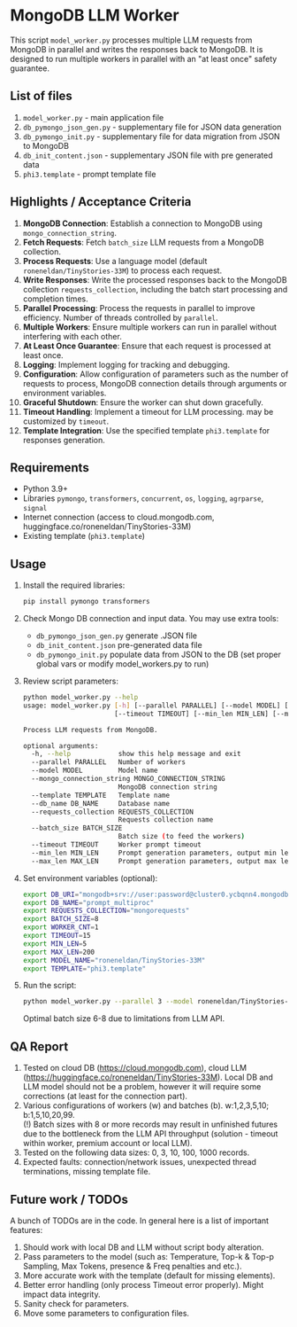 # MongoDB LLM Worker

This script `model_worker.py` processes multiple  LLM requests from MongoDB in parallel and writes the responses back to MongoDB. It is designed to run multiple workers in parallel with an "at least once" safety guarantee.

## List of files
1. `model_worker.py` - main application file 
2. `db_pymongo_json_gen.py` - supplementary file for JSON data generation
3. `db_pymongo_init.py` - supplementary file for data migration from JSON to MongoDB
4. `db_init_content.json` - supplementary JSON file with pre generated data
5. `phi3.template` - prompt template file

## Highlights / Acceptance Criteria

1. **MongoDB Connection**: Establish a connection to MongoDB using `mongo_connection_string`.
2. **Fetch Requests**: Fetch `batch_size` LLM requests from a MongoDB collection.
3. **Process Requests**: Use a language model (default `roneneldan/TinyStories-33M`) to process each request.
4. **Write Responses**: Write the processed responses back to the MongoDB collection `requests_collection`, including the batch start processing and completion times.
5. **Parallel Processing**: Process the requests in parallel to improve efficiency. Number of threads controlled by `parallel`.
6. **Multiple Workers**: Ensure multiple workers can run in parallel without interfering with each other.
7. **At Least Once Guarantee**: Ensure that each request is processed at least once.
8. **Logging**: Implement logging for tracking and debugging.
9. **Configuration**: Allow configuration of parameters such as the number of requests to process, MongoDB connection details through arguments or environment variables.
10. **Graceful Shutdown**: Ensure the worker can shut down gracefully.
11. **Timeout Handling**: Implement a timeout for LLM processing. may be customized by `timeout`.
12. **Template Integration**: Use the specified template `phi3.template` for responses generation.

## Requirements

- Python 3.9+
- Libraries `pymongo`, `transformers`, `concurrent`, `os`, `logging`, `agrparse`, `signal`
- Internet connection (access to cloud.mongodb.com, huggingface.co/roneneldan/TinyStories-33M)
- Existing template (`phi3.template`)

## Usage

1. Install the required libraries:
   ```bash
   pip install pymongo transformers
   ``` 
2. Check Mongo DB connection and input data. You may use extra tools:  
   - `db_pymongo_json_gen.py` generate .JSON file 
   - `db_init_content.json` pre-generated data file 
   - `db_pymongo_init.py` populate data from JSON to the DB (set proper global vars or modify model_workers.py to run)
     
3. Review script parameters:
   ```bash
   python model_worker.py --help                                                                                                                                            
   usage: model_worker.py [-h] [--parallel PARALLEL] [--model MODEL] [--mongo_connection_string MONGO_CONNECTION_STRING] [--template TEMPLATE] [--db_name DB_NAME] [--requests_collection REQUESTS_COLLECTION] [--batch_size BATCH_SIZE]
                          [--timeout TIMEOUT] [--min_len MIN_LEN] [--max_len MAX_LEN]
   
   Process LLM requests from MongoDB.
   
   optional arguments:
     -h, --help            show this help message and exit
     --parallel PARALLEL   Number of workers
     --model MODEL         Model name
     --mongo_connection_string MONGO_CONNECTION_STRING
                           MongoDB connection string
     --template TEMPLATE   Template name
     --db_name DB_NAME     Database name
     --requests_collection REQUESTS_COLLECTION
                           Requests collection name
     --batch_size BATCH_SIZE
                           Batch size (to feed the workers)
     --timeout TIMEOUT     Worker prompt timeout
     --min_len MIN_LEN     Prompt generation parameters, output min length
     --max_len MAX_LEN     Prompt generation parameters, output max length
   ```
   
4. Set environment variables (optional):
   ```bash
   export DB_URI="mongodb+srv://user:password@cluster0.ycbqnn4.mongodb.net/")
   export DB_NAME="prompt_multiproc"
   export REQUESTS_COLLECTION="mongorequests"
   export BATCH_SIZE=8
   export WORKER_CNT=1
   export TIMEOUT=15
   export MIN_LEN=5
   export MAX_LEN=200
   export MODEL_NAME="roneneldan/TinyStories-33M"
   export TEMPLATE="phi3.template"
   ```


5. Run the script:
   ```bash
   python model_worker.py --parallel 3 --model roneneldan/TinyStories-33M --mongo_connection_string mongodb+srv://user:pwd@cluster0.ycbqnn4.mongodb.net/ --template phi3.template
   ```
   Optimal batch size 6-8 due to limitations from LLM API.

## QA Report
1. Tested on cloud DB (https://cloud.mongodb.com), cloud LLM (https://huggingface.co/roneneldan/TinyStories-33M). Local DB and LLM model should not be a problem, however it will require some corrections (at least for the connection part).
2. Various configurations of workers (w) and batches (b). w:1,2,3,5,10; b:1,5,10,20,99.  
   (!) Batch sizes with 8 or more records may result in unfinished futures due to the bottleneck from 
the LLM API throughput (solution - timeout within worker, premium account or local LLM).  
3. Tested on the following data sizes: 0, 3, 10, 100, 1000 records.
4. Expected faults: connection/network issues, unexpected thread terminations, missing template file. 

## Future work / TODOs
A bunch of TODOs are in the code. In general here is a list of important features:
1. Should work with local DB and LLM without script body alteration.
2. Pass parameters to the model (such as: Temperature, Top-k & Top-p Sampling, Max Tokens, presence & Freq penalties and etc.).
3. More accurate work with the template (default for missing elements).
4. Better error handling (only process Timeout error properly). Might impact data integrity.
5. Sanity check for parameters.
6. Move some parameters to configuration files.